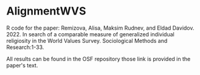 # AlignmentWVS
R code for the paper: Remizova, Alisa, Maksim Rudnev, and Eldad Davidov. 2022. In search of a comparable measure of generalized individual religiosity in the World Values Survey. Sociological Methods and Research:1-33.

All results can be found in the OSF repository those link is provided in the paper's text.
